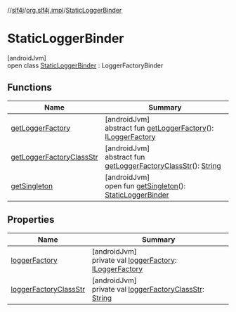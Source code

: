 //[slf4j](../../../index.md)/[org.slf4j.impl](../index.md)/[StaticLoggerBinder](index.md)

# StaticLoggerBinder

[androidJvm]\
open class [StaticLoggerBinder](index.md) : LoggerFactoryBinder

## Functions

| Name | Summary |
|---|---|
| [getLoggerFactory](index.md#-1326550762%2FFunctions%2F-626733365) | [androidJvm]<br>abstract fun [getLoggerFactory](index.md#-1326550762%2FFunctions%2F-626733365)(): [ILoggerFactory](../../../../logging_from_slf4j/org.slf4j/-i-logger-factory/index.md) |
| [getLoggerFactoryClassStr](index.md#-1621242755%2FFunctions%2F-626733365) | [androidJvm]<br>abstract fun [getLoggerFactoryClassStr](index.md#-1621242755%2FFunctions%2F-626733365)(): [String](https://developer.android.com/reference/kotlin/java/lang/String.html) |
| [getSingleton](get-singleton.md) | [androidJvm]<br>open fun [getSingleton](get-singleton.md)(): [StaticLoggerBinder](index.md) |

## Properties

| Name | Summary |
|---|---|
| [loggerFactory](logger-factory.md) | [androidJvm]<br>private val [loggerFactory](logger-factory.md): [ILoggerFactory](../../../../logging_from_slf4j/org.slf4j/-i-logger-factory/index.md) |
| [loggerFactoryClassStr](logger-factory-class-str.md) | [androidJvm]<br>private val [loggerFactoryClassStr](logger-factory-class-str.md): [String](https://developer.android.com/reference/kotlin/java/lang/String.html) |
